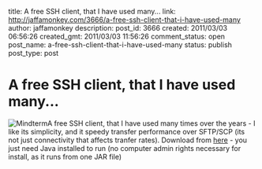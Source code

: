 title: A free SSH client, that I have used many...
link: http://jaffamonkey.com/3666/a-free-ssh-client-that-i-have-used-many
author: jaffamonkey
description: 
post_id: 3666
created: 2011/03/03 06:56:26
created_gmt: 2011/03/03 11:56:26
comment_status: open
post_name: a-free-ssh-client-that-i-have-used-many
status: publish
post_type: post

# A free SSH client, that I have used many...

![Mindterm](http://blog.jaffamonkey.com/files/2011/03/AGmindterm.jpg)A free SSH client, that I have used many times over the years - I like its simplicity, and it speedy transfer performance over SFTP/SCP (its not just connectivity that affects tranfer rates). Download from [here](http://www.cryptzone.com/products/agmindterm/download.aspx) \- you just need Java installed to run (no computer admin rights necessary for install, as it runs from one JAR file)
